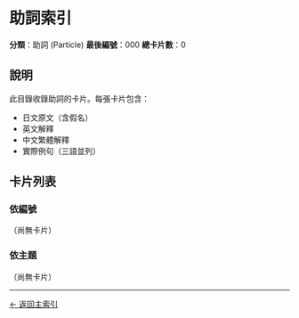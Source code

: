 # 助詞索引

**分類**：助詞 (Particle)
**最後編號**：000
**總卡片數**：0

## 說明

此目錄收錄助詞的卡片。每張卡片包含：
- 日文原文（含假名）
- 英文解釋
- 中文繁體解釋
- 實際例句（三語並列）

## 卡片列表

### 依編號

（尚無卡片）

### 依主題

（尚無卡片）

---

[← 返回主索引](../index.md)
